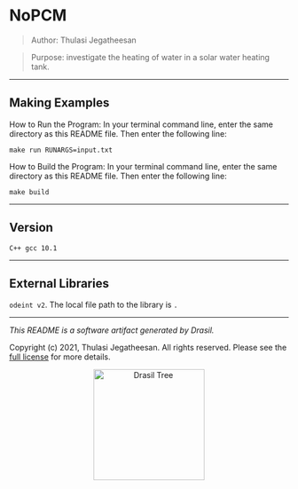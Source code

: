 # NoPCM 
> Author: Thulasi Jegatheesan

> Purpose: investigate the heating of water in a solar water heating tank.

------------------------------------------------------------
## Making Examples 
 How to Run the Program:
In your terminal command line, enter the same directory as this README file. Then enter the following line:
```
make run RUNARGS=input.txt
```

How to Build the Program:
In your terminal command line, enter the same directory as this README file. Then enter the following line:
```
make build
```

------------------------------------------------------------
## Version 
 `C++ gcc 10.1`

------------------------------------------------------------
## External Libraries 
 `odeint v2`. The local file path to the library is `.`

------------------------------------------------------------
*This README is a software artifact generated by Drasil.*

Copyright (c) 2021, Thulasi Jegatheesan. All rights reserved. Please see the [full license](https://github.com/JacquesCarette/Drasil/blob/4b9ad0a3016fecb3c7a2aa82ab142f9e805b5cc8/LICENSE) for more details.

<p align="center">
<img src="../../../../drasil-website/WebInfo/images/Icon.png" alt="Drasil Tree" width="200" />
</p>
